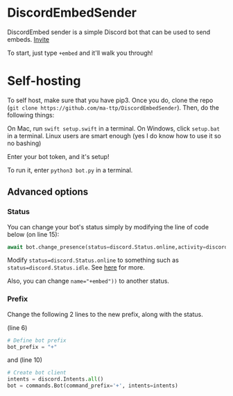 # DiscordEmbedSender

DiscordEmbed sender is a simple Discord bot that can be used to send embeds. [Invite](https://discord.com/api/oauth2/authorize?client_id=1074009731397595246&permissions=8&scope=bot%20applications.commands)

To start, just type `+embed` and it'll walk you through!

# Self-hosting

To self host, make sure that you have pip3. Once you do, clone the repo (`git clone https://github.com/ma-ttp/DiscordEmbedSender`). Then, do the following things: 

On Mac, run `swift setup.swift` in a terminal.
On Windows, click `setup.bat` in a terminal.
Linux users are smart enough (yes I do know how to use it so no bashing)

Enter your bot token, and it's setup!

To run it, enter `python3 bot.py` in a terminal.

## Advanced options

### Status

You can change your bot's status simply by modifying the line of code below (on line 15):

```python
await bot.change_presence(status=discord.Status.online,activity=discord.Activity(type=discord.ActivityType.listening, name="+embed"))
```

Modify `status=discord.Status.online` to something such as `status=discord.Status.idle`. See [here](https://dev.to/tejasdev/adding-discord-bot-status-with-python-a2a) for more.

Also, you can change `name="+embed"))` to another status. 

### Prefix

Change the following 2 lines to the new prefix, along with the status.

(line 6)

```python
# Define bot prefix
bot_prefix = "+"
```
and (line 10)

```python
# Create bot client
intents = discord.Intents.all()
bot = commands.Bot(command_prefix='+', intents=intents)
```




